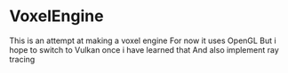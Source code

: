 # VoxelEngine
 This is an attempt at making a voxel engine
 For now it uses OpenGL
 But i hope to switch to Vulkan once i have learned that
 And also implement ray tracing
